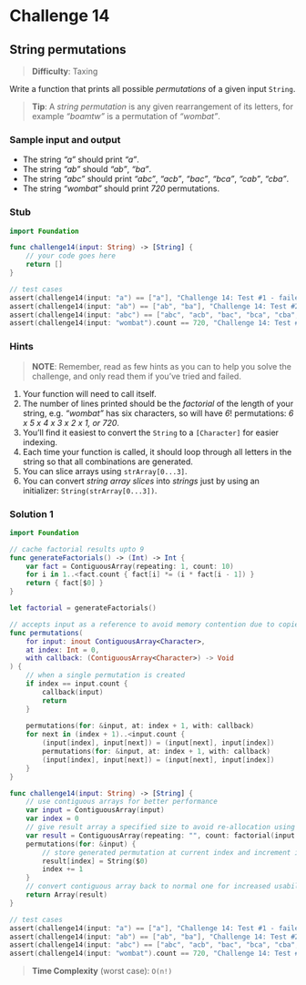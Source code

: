 # Challenge 14

## String permutations

> **Difficulty**: Taxing

Write a function that prints all possible *permutations* of a given input `String`.

> **Tip**: A *string permutation* is any given rearrangement of its letters, for example *“boamtw”* is a permutation of *“wombat”*.

### Sample input and output

- The string *“a”* should print *“a”*.
- The string *“ab”* should *“ab”*, *“ba”*.
- The string *“abc”* should print *“abc”*, *“acb”*, *“bac”*, *“bca”*, *“cab”*, *“cba”*.
- The string *“wombat”* should print *720* permutations.

### Stub

``` swift
import Foundation

func challenge14(input: String) -> [String] { 
    // your code goes here
    return []
}

// test cases
assert(challenge14(input: "a") == ["a"], "Challenge 14: Test #1 - failed")
assert(challenge14(input: "ab") == ["ab", "ba"], "Challenge 14: Test #2 - failed")
assert(challenge14(input: "abc") == ["abc", "acb", "bac", "bca", "cba", "cab"], "Challenge 14: Test #3 - failed")
assert(challenge14(input: "wombat").count == 720, "Challenge 14: Test #4 - failed")
```

### Hints

> **NOTE**: Remember, read as few hints as you can to help you solve the challenge, and only read them if you’ve tried and failed.

1. Your function will need to call itself.
2. The number of lines printed should be the *factorial* of the length of your string, e.g. *“wombat”* has six characters, so will have *6*! permutations: *6 x 5 x 4 x 3 x 2 x 1, or 720*.
3. You’ll find it easiest to convert the `String` to a `[Character]` for easier indexing.
4. Each time your function is called, it should loop through all letters in the string so that all combinations are generated.
5. You can slice arrays using `strArray[0...3]`.
6. You can convert *string array slices* into *strings* just by using an initializer: `String(strArray[0...3])`.

### Solution 1

``` swift
import Foundation

// cache factorial results upto 9
func generateFactorials() -> (Int) -> Int {
    var fact = ContiguousArray(repeating: 1, count: 10)
    for i in 1..<fact.count { fact[i] *= (i * fact[i - 1]) }
    return { fact[$0] }
}

let factorial = generateFactorials()

// accepts input as a reference to avoid memory contention due to copies of input
func permutations(
    for input: inout ContiguousArray<Character>,
    at index: Int = 0,
    with callback: (ContiguousArray<Character>) -> Void
) {
    // when a single permutation is created
    if index == input.count {
        callback(input)
        return
    }
    
    permutations(for: &input, at: index + 1, with: callback)
    for next in (index + 1)..<input.count {
        (input[index], input[next]) = (input[next], input[index])
        permutations(for: &input, at: index + 1, with: callback)
        (input[index], input[next]) = (input[next], input[index])
    }
}

func challenge14(input: String) -> [String] {
    // use contiguous arrays for better performance
    var input = ContiguousArray(input)
    var index = 0
    // give result array a specified size to avoid re-allocation using append
    var result = ContiguousArray(repeating: "", count: factorial(input.count))
    permutations(for: &input) {
        // store generated permutation at current index and increment index position
        result[index] = String($0)
        index += 1
    }
    // convert contiguous array back to normal one for increased usability
    return Array(result)
}

// test cases
assert(challenge14(input: "a") == ["a"], "Challenge 14: Test #1 - failed")
assert(challenge14(input: "ab") == ["ab", "ba"], "Challenge 14: Test #2 - failed")
assert(challenge14(input: "abc") == ["abc", "acb", "bac", "bca", "cba", "cab"], "Challenge 14: Test #3 - failed")
assert(challenge14(input: "wombat").count == 720, "Challenge 14: Test #4 - failed")
```

> **Time Complexity** (worst case): `O(n!)`
